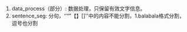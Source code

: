 1. data_process（部分）:
   数据处理，只保留有效文字信息。
2. sentence_seg:
   分句，‘’“”【】[]''中的内容不能分割，1.balabala格式分割，逗号也分割
